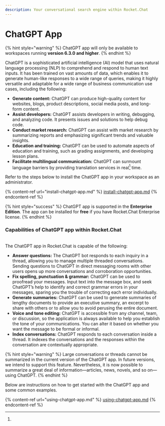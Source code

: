 ```yaml
---
description: Your conversational search engine within Rocket.Chat
---
```


# ChatGPT App

{% hint style="warning" %}
ChatGPT app will only be available to workspaces running **version 6.3.0 and higher**.&#x20;
{% endhint %}

ChatGPT is a sophisticated artificial intelligence (AI) model that uses natural language processing (NLP) to comprehend and respond to human text inputs. It has been trained on vast amounts of data, which enables it to generate human-like responses to a wide range of queries, making it highly versatile and adaptable for a wide range of business communication use cases, including the following:&#x20;

* ​**Generate content:** ChatGPT can produce high-quality content for websites, blogs, product descriptions, social media posts, and long-form content.
* **Assist developers:** ChatGPT assists developers in writing, debugging, and analyzing code.  It presents issues and solutions to help debug code.
* **Conduct market research:** ChatGPT can assist with market research by summarizing reports and emphasizing significant trends and valuable insights.&#x20;
* **Education and training:** ChatGPT can be used to automate aspects of education and training, such as grading assignments, and developing lesson plans.
* **Facilitate multilingual communication:** ChatGPT can surmount language barriers by providing translation services in real[^1] time.&#x20;

Refer to the steps below to install the ChatGPT app in your workspace as an administrator.

{% content-ref url="install-chatgpt-app.md" %}
[install-chatgpt-app.md](install-chatgpt-app.md)
{% endcontent-ref %}

{% hint style="success" %}
ChatGPT app is supported in the **Enterprise Edition**. The app can be installed for **free** if you have Rocket.Chat Enterprise license.
{% endhint %}

### Capabilities of ChatGPT app within Rocket.Chat&#x20;

\
The ChatGPT app in Rocket.Chat is capable of the following:&#x20;

* **Answer questions:** The ChatGPT bot responds to each inquiry in a thread, allowing you to manage multiple threaded conversations. Sending questions to ChatGPT in direct messaging rooms with other users opens up more conversations and corroboration opportunities.
* **Fix spelling, punctuation & grammar:** ChatGPT can be used to proofread your messages. Input text into the message box, and seek ChatGPT’s help to identify and correct grammar errors in your messages, sparing you the trouble of correcting each error individually.
* **Generate summaries:** ChatGPT can be used to generate summaries of lengthy documents to provide an executive summary, an excerpt to share with others or to allow you to avoid perusing the entire document.
* **Voice and tone editing:** ChatGPT is accessible from any channel, team, or discussion, so the application is always available to help you establish the tone of your communications. You can alter it based on whether you want the message to be formal or informal.
* **Index conversations:** ChatGPT responds to each conversation inside a thread. It indexes the conversations and the responses within the conversation are contextually appropriate.

{% hint style="warning" %}
Large conversations or threads cannot be summarized in the current version of the ChatGPT app. In future versions, we intend to support this feature. Nevertheless, it is now possible to summarize a great deal of information—articles, news, novels, and so on—using ChatGPT.
{% endhint %}

Below are instructions on how to get started with the ChatGPT app and some common examples.

{% content-ref url="using-chatgpt-app.md" %}
[using-chatgpt-app.md](using-chatgpt-app.md)
{% endcontent-ref %}

[^1]: 
